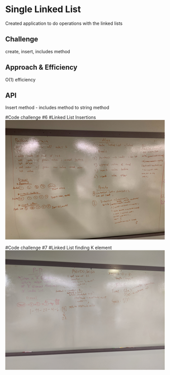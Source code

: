 # Single Linked List
Created application to do operations with the linked lists
## Challenge
create, insert, includes method
## Approach & Efficiency
O(1) efficiency
## API
Insert method - 
includes method
to string method

#Code challenge #6 
#Linked List Insertions
![Image description](/code401challenges/assets/ll-insertion.jpg)

#Code challenge #7
#Linked List finding K element
![Image description](/code401challenges/assets/ll-kth-from-end.jpg)
